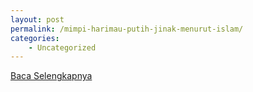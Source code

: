 ```yaml
---
layout: post
permalink: /mimpi-harimau-putih-jinak-menurut-islam/
categories:
    - Uncategorized
---
```


[Baca Selengkapnya](/06)